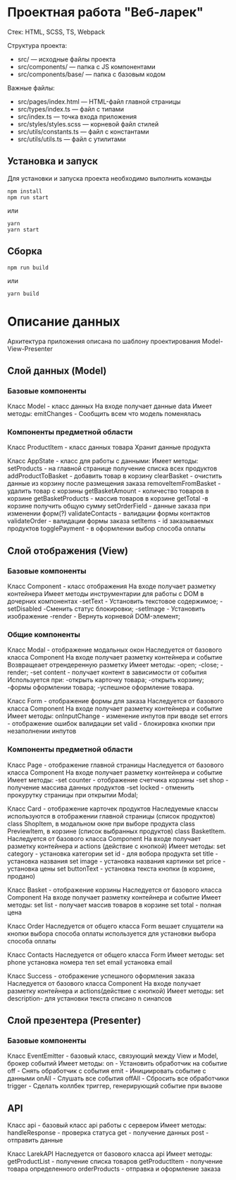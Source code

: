 # Проектная работа "Веб-ларек"

Стек: HTML, SCSS, TS, Webpack

Структура проекта:

- src/ — исходные файлы проекта
- src/components/ — папка с JS компонентами
- src/components/base/ — папка с базовым кодом

Важные файлы:

- src/pages/index.html — HTML-файл главной страницы
- src/types/index.ts — файл с типами
- src/index.ts — точка входа приложения
- src/styles/styles.scss — корневой файл стилей
- src/utils/constants.ts — файл с константами
- src/utils/utils.ts — файл с утилитами

## Установка и запуск

Для установки и запуска проекта необходимо выполнить команды

```
npm install
npm run start
```

или

```
yarn
yarn start
```

## Сборка

```
npm run build
```

или

```
yarn build
```

# Описание данных

Архитектура приложения описана по шаблону проектирования Model-View-Presenter

## Слой данных (Model)

### Базовые компоненты

Класс Model - класс данных
На входе получает данные data
Имеет методы:
emitChanges - Сообщить всем что модель поменялась

### Компоненты предметной области

Класс ProductItem - класс данных товара
Хранит данные продукта

Класс AppState - класс для работы с данными:
Имеет методы:
setProducts - на главной странице получение списка всех продуктов
addProductToBasket - добавить товар в корзину
clearBasket - очистить данные из корзину после размещения заказа
removeItemFromBasket - удалить товар с корзины
getBasketAmount - количество товаров в корзине
getBasketProducts - массив товаров в корзине
getTotal -в корзине получить общую сумму
setOrderField - данные заказа при изменении форм(?)
validateContacts - валидации формы контактов
validateOrder - валидации формы заказа
setItems - id заказываемых продуктов
togglePayment - в оформлении выбор способа оплаты

## Слой отображения (View)

### Базовые компоненты

Класс Component - класс отображения
На входе получает разметку контейнера
Имеет методы инструментарии для работы с DOM в дочерних компонентах
-setText - Установить текстовое содержимое;
-setDisabled -Сменить статус блокировки;
-setImage - Установить изображение
-render - Вернуть корневой DOM-элемент;

### Общие компоненты

Класс Modal - отображение модальных окон
Наследуется от базового класса Component
На входе получает разметку контейнера и событие
Возвращеает отрендеренную разметку
Имеет методы:
-open;
-close;
-render;
-set content - получает контент в зависимости от события
Используется при:
-открыть карточку товара;
-открыть корзину;
-формы оформлении товара;
-успешное оформление товара.

Класс Form - отображение формы для заказа
Наследуется от базового класса Component
На входе получает разметку контейнера и событие
Имеет методы:
onInputChange - изменение инпутов при вводе
set errors - отображение ошибок валидации
set valid - блокировка кнопки при незаполнении инпутов

### Компоненты предметной области

Класс Page - отображение главной страницы
Наследуется от базового класса Component
На входе получает разметку контейнера и событие
Имеет методы:
-set counter - отображение счетчика корзины
-set shop - получение массива данных продуктов
-set locked - отменить прокурутку страницы при открытии Моdal;

Класс Card - отображение карточек продуктов
Наследуемые классы используются в отображении главной страницы (список продуктов) class ShopItem,
в модальном окне при выборе продукта class PreviewItem,
в корзине (список выбранных продуктов) class BasketItem.
Наследуется от базового класса Component
На входе получает разметку контейнера и actions (действие с кнопкой)
Имеет методы:
set category - установка категории
set id - для вобора продукта
set title - установка названия
set image - установка названия картинки
set price - установка цены
set buttonText - установка текста кнопки (в корзине, продано)

Класс Basket - отображение корзины
Наследуется от базового класса Component
На входе получает разметку контейнера и событие
Имеет методы:
set list - получает массив товаров в корзине
set total - полная цена

Класс Order
Наследуется от общего класса Form
вешает слущатели на кнопки выбора способа оплаты
используется для установки выбора способа оплаты

Класс Contacts
Наследуется от общего класса Form
Имеет методы:
set phone установка номера тел
set email установка email

Класс Success - отображение успешного оформления заказа
Наследуется от базового класса Component
На входе получает разметку контейнера и actions(действие с кнопкой)
Имеет методы:
set description- для установки текста списано n синапсов

## Слой презентера (Presenter)

### Базовые компоненты

Класс EventEmitter - базовый класс, связующий между View и Model, брокер событий
Имеет методы:
on - Установить обработчик на событие
off - Снять обработчик с события
emit - Инициировать событие с данными
onAll - Слушать все события
offAll - Сбросить все обработчики
trigger - Сделать коллбек триггер, генерирующий событие при вызове

## API

Класс api - базовый класс api работы с сервером
Имеет методы:
handleResponse - проверка статуса
get - получение данных
post - отправить данные

Класс LarekAPI
Наследуется от базового класса api
Имеет методы:
getProductList - получение списка товаров
getProductItem - получение товара определенного
orderProducts - отправка и оформление заказа
